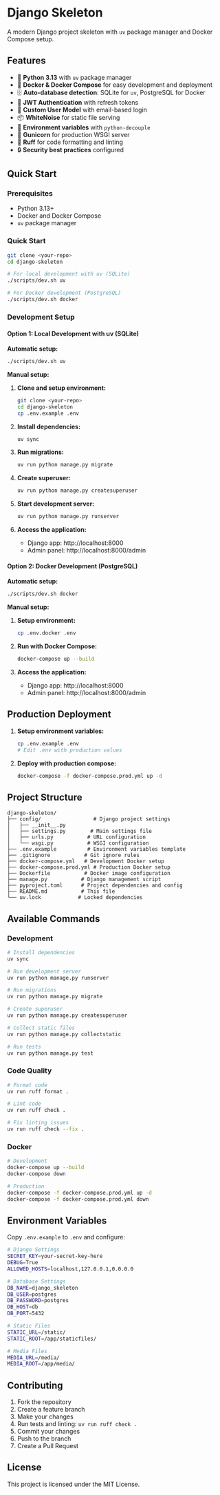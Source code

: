 # Django Skeleton

A modern Django project skeleton with `uv` package manager and Docker Compose setup.

## Features

- 🐍 **Python 3.13** with `uv` package manager
- 🐳 **Docker & Docker Compose** for easy development and deployment
- 🗄️ **Auto-database detection**: SQLite for `uv`, PostgreSQL for Docker
- 🔐 **JWT Authentication** with refresh tokens
- 👤 **Custom User Model** with email-based login
- 📦 **WhiteNoise** for static file serving
- 🔧 **Environment variables** with `python-decouple`
- 🚀 **Gunicorn** for production WSGI server
- 🎨 **Ruff** for code formatting and linting
- 🔒 **Security best practices** configured

## Quick Start

### Prerequisites

- Python 3.13+
- Docker and Docker Compose
- `uv` package manager

### Quick Start

```bash
git clone <your-repo>
cd django-skeleton

# For local development with uv (SQLite)
./scripts/dev.sh uv

# For Docker development (PostgreSQL)
./scripts/dev.sh docker
```

### Development Setup

#### Option 1: Local Development with uv (SQLite)

**Automatic setup:**
```bash
./scripts/dev.sh uv
```

**Manual setup:**
1. **Clone and setup environment:**
   ```bash
   git clone <your-repo>
   cd django-skeleton
   cp .env.example .env
   ```

2. **Install dependencies:**
   ```bash
   uv sync
   ```

3. **Run migrations:**
   ```bash
   uv run python manage.py migrate
   ```

4. **Create superuser:**
   ```bash
   uv run python manage.py createsuperuser
   ```

5. **Start development server:**
   ```bash
   uv run python manage.py runserver
   ```

6. **Access the application:**
   - Django app: http://localhost:8000
   - Admin panel: http://localhost:8000/admin

#### Option 2: Docker Development (PostgreSQL)

**Automatic setup:**
```bash
./scripts/dev.sh docker
```

**Manual setup:**
1. **Setup environment:**
   ```bash
   cp .env.docker .env
   ```

2. **Run with Docker Compose:**
   ```bash
   docker-compose up --build
   ```

3. **Access the application:**
   - Django app: http://localhost:8000
   - Admin panel: http://localhost:8000/admin


## Production Deployment

1. **Setup environment variables:**
   ```bash
   cp .env.example .env
   # Edit .env with production values
   ```

2. **Deploy with production compose:**
   ```bash
   docker-compose -f docker-compose.prod.yml up -d
   ```

## Project Structure

```
django-skeleton/
├── config/                 # Django project settings
│   ├── __init__.py
│   ├── settings.py        # Main settings file
│   ├── urls.py           # URL configuration
│   └── wsgi.py           # WSGI configuration
├── .env.example          # Environment variables template
├── .gitignore           # Git ignore rules
├── docker-compose.yml   # Development Docker setup
├── docker-compose.prod.yml # Production Docker setup
├── Dockerfile           # Docker image configuration
├── manage.py           # Django management script
├── pyproject.toml      # Project dependencies and config
├── README.md           # This file
└── uv.lock            # Locked dependencies
```

## Available Commands

### Development
```bash
# Install dependencies
uv sync

# Run development server
uv run python manage.py runserver

# Run migrations
uv run python manage.py migrate

# Create superuser
uv run python manage.py createsuperuser

# Collect static files
uv run python manage.py collectstatic

# Run tests
uv run python manage.py test
```

### Code Quality
```bash
# Format code
uv run ruff format .

# Lint code
uv run ruff check .

# Fix linting issues
uv run ruff check --fix .
```

### Docker
```bash
# Development
docker-compose up --build
docker-compose down

# Production
docker-compose -f docker-compose.prod.yml up -d
docker-compose -f docker-compose.prod.yml down
```

## Environment Variables

Copy `.env.example` to `.env` and configure:

```bash
# Django Settings
SECRET_KEY=your-secret-key-here
DEBUG=True
ALLOWED_HOSTS=localhost,127.0.0.1,0.0.0.0

# Database Settings
DB_NAME=django_skeleton
DB_USER=postgres
DB_PASSWORD=postgres
DB_HOST=db
DB_PORT=5432

# Static Files
STATIC_URL=/static/
STATIC_ROOT=/app/staticfiles/

# Media Files
MEDIA_URL=/media/
MEDIA_ROOT=/app/media/
```

## Contributing

1. Fork the repository
2. Create a feature branch
3. Make your changes
4. Run tests and linting: `uv run ruff check .`
5. Commit your changes
6. Push to the branch
7. Create a Pull Request

## License

This project is licensed under the MIT License.
